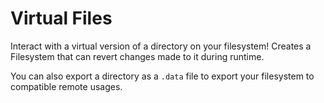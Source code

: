 # Virtual Files

Interact with a virtual version of a directory on your filesystem! Creates a Filesystem that can revert changes made to it during runtime.

You can also export a directory as a `.data` file to export your filesystem to compatible remote usages.
